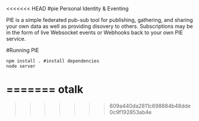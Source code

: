 <<<<<<< HEAD
#pie Personal Identity & Eventing

PIE is a simple federated pub-sub tool for publishing, gathering, and sharing your own data as well as providing disovery to others. Subscriptions may be in the form of live Websocket events or Webhooks back to your own PIE service.

#Running PIE

    npm install . #install dependencies
    node server

=======
otalk
=====
>>>>>>> 609a440da2811c698884b48dde0c9f192853ab4e

